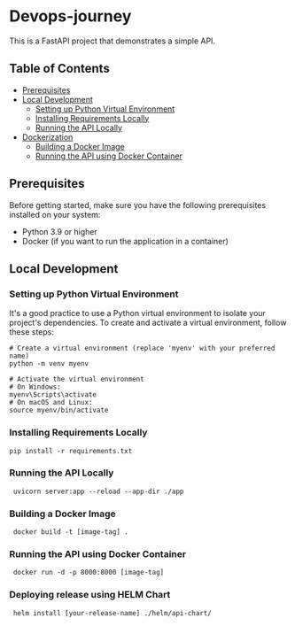 # Devops-journey

This is a FastAPI project that demonstrates a simple API.

## Table of Contents

- [Prerequisites](#prerequisites)
- [Local Development](#local-development)
  - [Setting up Python Virtual Environment](#setting-up-python-virtual-environment)
  - [Installing Requirements Locally](#installing-requirements-locally)
  - [Running the API Locally](#running-the-api-locally)
- [Dockerization](#dockerization)
  - [Building a Docker Image](#building-a-docker-image)
  - [Running the API using Docker Container](#running-the-api-using-docker-container)

## Prerequisites

Before getting started, make sure you have the following prerequisites installed on your system:

- Python 3.9 or higher
- Docker (if you want to run the application in a container)

## Local Development

### Setting up Python Virtual Environment

It's a good practice to use a Python virtual environment to isolate your project's dependencies. To create and activate a virtual environment, follow these steps:

```shell
# Create a virtual environment (replace 'myenv' with your preferred name)
python -m venv myenv

# Activate the virtual environment
# On Windows:
myenv\Scripts\activate
# On macOS and Linux:
source myenv/bin/activate
```

### Installing Requirements Locally
```shell
pip install -r requirements.txt
```

### Running the API Locally
```shell
 uvicorn server:app --reload --app-dir ./app
```

### Building a Docker Image
```shell
 docker build -t [image-tag] .
```

### Running the API using Docker Container
```shell
 docker run -d -p 8000:8000 [image-tag]
```

### Deploying release using HELM Chart
```shell
 helm install [your-release-name] ./helm/api-chart/ 
```

